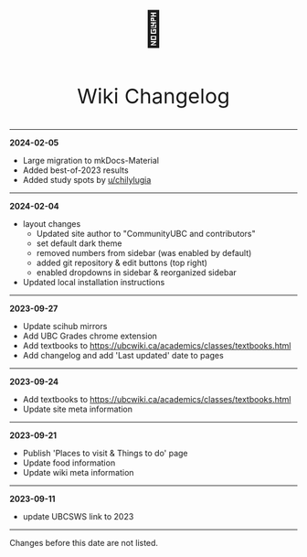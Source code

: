 # 

<p align="center" style="font-size:60px;">📝</p>
<p align="center" style="font-size:36px;">Wiki Changelog</p>

---

**2024-02-05**

- Large migration to mkDocs-Material
- Added best-of-2023 results
- Added study spots by [u/chilylugia](https://www.reddit.com/user/chilylugia)

---

**2024-02-04**

* layout changes
    - Updated site author to "CommunityUBC and contributors"
    - set default dark theme
    - removed numbers from sidebar (was enabled by default)
    - added git repository & edit buttons (top right)
    - enabled dropdowns in sidebar & reorganized sidebar
* Updated local installation instructions

---

**2023-09-27**

* Update scihub mirrors
* Add UBC Grades chrome extension
* Add textbooks to https://ubcwiki.ca/academics/classes/textbooks.html
* Add changelog and add 'Last updated' date to pages

---

**2023-09-24**

* Add textbooks to https://ubcwiki.ca/academics/classes/textbooks.html
* Update site meta information

---

**2023-09-21**

* Publish 'Places to visit & Things to do' page
* Update food information
* Update wiki meta information

---

**2023-09-11**

* update UBCSWS link to 2023

---

Changes before this date are not listed.